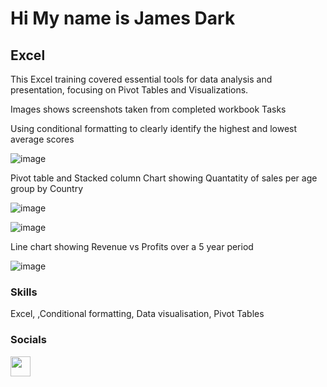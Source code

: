 Hi My name is James Dark
==================================================================================================================================

Excel
-----

This Excel training covered essential tools for data analysis and presentation, focusing on Pivot Tables and Visualizations. 

Images shows screenshots taken from completed workbook Tasks

Using conditional formatting to clearly identify the highest and lowest average scores

![image](https://github.com/user-attachments/assets/35d84cf3-83b3-4cd0-9762-93c830fc54c2)

Pivot table and Stacked column Chart showing Quantatity of sales per age group by Country

![image](https://github.com/user-attachments/assets/62027698-ce0f-4f75-bd58-cf6fc77b9e6d)

![image](https://github.com/user-attachments/assets/4e8a860d-26d2-4bdf-980d-784b590d37df)

Line chart showing Revenue vs Profits over a 5 year period

![image](https://github.com/user-attachments/assets/78de1745-fe99-45c5-8338-82e0c110da7f)


### Skills
Excel, ,Conditional formatting, Data visualisation, Pivot Tables

### Socials

<p align="left"> <a href="https://www.linkedin.com/in/james-dark-852310ba" target="_blank" rel="noreferrer"> <picture> <source media="(prefers-color-scheme: dark)" srcset="https://raw.githubusercontent.com/danielcranney/readme-generator/main/public/icons/socials/linkedin-dark.svg" /> <source media="(prefers-color-scheme: light)" srcset="https://raw.githubusercontent.com/danielcranney/readme-generator/main/public/icons/socials/linkedin.svg" /> <img src="https://raw.githubusercontent.com/danielcranney/readme-generator/main/public/icons/socials/linkedin.svg" width="32" height="32" /> </picture> </a></p>
